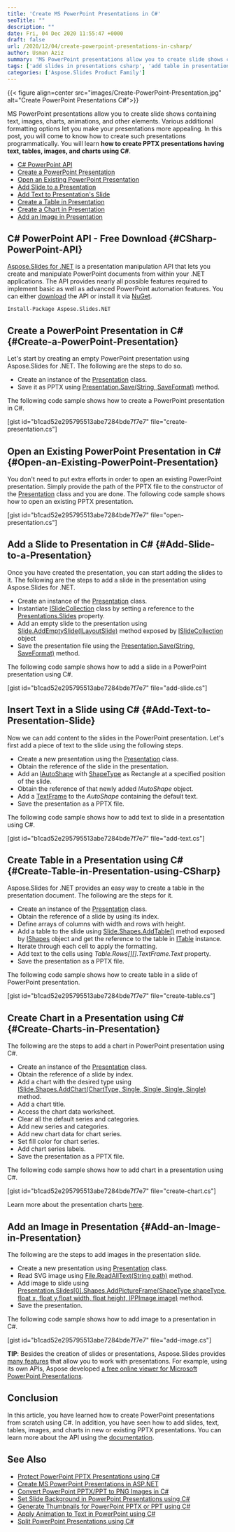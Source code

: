 ```yaml
---
title: 'Create MS PowerPoint Presentations in C#'
seoTitle: ""
description: ""
date: Fri, 04 Dec 2020 11:55:47 +0000
draft: false
url: /2020/12/04/create-powerpoint-presentations-in-csharp/
author: Usman Aziz
summary: 'MS PowerPoint presentations allow you to create slide shows containing text, images, charts, animations, and other elements. Various additional formatting options let you make your presentations more appealing. In this post, you will come to know how to create such presentations programmatically. You will learn **how to create PPTX presentations having text, tables, images, and charts using C#**.'
tags: ['add slides in presentations csharp', 'add table in presentation in csharp', 'create presentations in csharp', 'update presentations in csharp']
categories: ['Aspose.Slides Product Family']
---
```




{{< figure align=center src="images/Create-PowerPoint-Presentation.jpg" alt="Create PowerPoint Presentations C#">}}


MS PowerPoint presentations allow you to create slide shows containing text, images, charts, animations, and other elements. Various additional formatting options let you make your presentations more appealing. In this post, you will come to know how to create such presentations programmatically. You will learn **how to create PPTX presentations having text, tables, images, and charts using C#**.

*   [C# PowerPoint API][1]
*   [Create a PowerPoint Presentation][2]
*   [Open an Existing PowerPoint Presentation][3]
*   [Add Slide to a Presentation][4]
*   [Add Text to Presentation's Slide][5]
*   [Create a Table in Presentation][6]
*   [Create a Chart in Presentation][7]
*   [Add an Image in Presentation][8]

## C# PowerPoint API - Free Download {#CSharp-PowerPoint-API}

[Aspose.Slides for .NET][9] is a presentation manipulation API that lets you create and manipulate PowerPoint documents from within your .NET applications. The API provides nearly all possible features required to implement basic as well as advanced PowerPoint automation features. You can either [download][10] the API or install it via [NuGet][11].

```
Install-Package Aspose.Slides.NET
```

## Create a PowerPoint Presentation in C# {#Create-a-PowerPoint-Presentation}

Let's start by creating an empty PowerPoint presentation using Aspose.Slides for .NET. The following are the steps to do so.

*   Create an instance of the [Presentation][12] class.
*   Save it as PPTX using [Presentation.Save(String, SaveFormat)][13] method.

The following code sample shows how to create a PowerPoint presentation in C#.

\[gist id="b1cad52e295795513abe7284bde7f7e7" file="create-presentation.cs"\]

## Open an Existing PowerPoint Presentation in C# {#Open-an-Existing-PowerPoint-Presentation}

You don't need to put extra efforts in order to open an existing PowerPoint presentation. Simply provide the path of the PPTX file to the constructor of the [Presentation][14] class and you are done. The following code sample shows how to open an existing PPTX presentation.

\[gist id="b1cad52e295795513abe7284bde7f7e7" file="open-presentation.cs"\]

## Add a Slide to Presentation in C# {#Add-Slide-to-a-Presentation}

Once you have created the presentation, you can start adding the slides to it. The following are the steps to add a slide in the presentation using Aspose.Slides for .NET.

*   Create an instance of the [Presentation][15] class.
*   Instantiate [ISlideCollection][16] class by setting a reference to the [Presentations.Slides][17] property.
*   Add an empty slide to the presentation using [Slide.AddEmptySlide(ILayoutSlide)][18] method exposed by [ISlideCollection][19] object
*   Save the presentation file using the [Presentation.Save(String, SaveFormat)][20] method.

The following code sample shows how to add a slide in a PowerPoint presentation using C#.

\[gist id="b1cad52e295795513abe7284bde7f7e7" file="add-slide.cs"\]

## Insert Text in a Slide using C# {#Add-Text-to-Presentation-Slide}

Now we can add content to the slides in the PowerPoint presentation. Let's first add a piece of text to the slide using the following steps.

*   Create a new presentation using the [Presentation][21] class.
*   Obtain the reference of the slide in the presentation.
*   Add an [IAutoShape][22] with [ShapeType][23] as Rectangle at a specified position of the slide.
*   Obtain the reference of that newly added _IAutoShape_ object.
*   Add a [TextFrame][24] to the _AutoShape_ containing the default text.
*   Save the presentation as a PPTX file.

The following code sample shows how to add text to slide in a presentation using C#.

\[gist id="b1cad52e295795513abe7284bde7f7e7" file="add-text.cs"\]

## Create Table in a Presentation using C# {#Create-Table-in-Presentation-using-CSharp}

Aspose.Slides for .NET provides an easy way to create a table in the presentation document. The following are the steps for it.

*   Create an instance of the [Presentation][25] class.
*   Obtain the reference of a slide by using its index.
*   Define arrays of columns with width and rows with height.
*   Add a table to the slide using [Slide.Shapes.AddTable()][26] method exposed by [IShapes][27] object and get the reference to the table in [ITable][28] instance.
*   Iterate through each cell to apply the formatting.
*   Add text to the cells using _Table.Rows\[\]\[\].TextFrame.Text_ property.
*   Save the presentation as a PPTX file.

The following code sample shows how to create table in a slide of PowerPoint presentation.

\[gist id="b1cad52e295795513abe7284bde7f7e7" file="create-table.cs"\]

## Create Chart in a Presentation using C# {#Create-Charts-in-Presentation}

The following are the steps to add a chart in PowerPoint presentation using C#.

*   Create an instance of the [Presentation][29] class.
*   Obtain the reference of a slide by index.
*   Add a chart with the desired type using [ISlide.Shapes.AddChart(ChartType, Single, Single, Single, Single)][30] method.
*   Add a chart title.
*   Access the chart data worksheet.
*   Clear all the default series and categories.
*   Add new series and categories.
*   Add new chart data for chart series.
*   Set fill color for chart series.
*   Add chart series labels.
*   Save the presentation as a PPTX file.

The following code sample shows how to add chart in a presentation using C#.

\[gist id="b1cad52e295795513abe7284bde7f7e7" file="create-chart.cs"\]

Learn more about the presentation charts [here][31].

## Add an Image in Presentation {#Add-an-Image-in-Presentation}

The following are the steps to add images in the presentation slide.

*   Create a new presentation using [Presentation][32] class.
*   Read SVG image using [File.ReadAllText(String path)][33] method.
*   Add image to slide using [Presentation.Slides\[0\].Shapes.AddPictureFrame(ShapeType shapeType, float x, float y,float width, float height, IPPImage image)][34] method.
*   Save the presentation.

The following code sample shows how to add image to a presentation in C#.

\[gist id="b1cad52e295795513abe7284bde7f7e7" file="add-image.cs"\]

**TIP**: Besides the creation of slides or presentations, Aspose.Slides provides [many features][35] that allow you to work with presentations. For example, using its own APIs, Aspose developed [a free online viewer for Microsoft PowerPoint Presentations][36].

## Conclusion

In this article, you have learned how to create PowerPoint presentations from scratch using C#. In addition, you have seen how to add slides, text, tables, images, and charts in new or existing PPTX presentations. You can learn more about the API using the [documentation][37].

## See Also

*   [Protect PowerPoint PPTX Presentations using C#][38]
*   [Create MS PowerPoint Presentations in ASP.NET][39]
*   [Convert PowerPoint PPTX/PPT to PNG Images in C#][40]
*   [Set Slide Background in PowerPoint Presentations using C#][41]
*   [Generate Thumbnails for PowerPoint PPTX or PPT using C#][42]
*   [Apply Animation to Text in PowerPoint using C#][43]
*   [Split PowerPoint Presentations using C#][44]



[1]: #CSharp-PowerPoint-API
[2]: #Create-a-PowerPoint-Presentation
[3]: #Open-an-Existing-PowerPoint-Presentation
[4]: #Add-Slide-to-a-Presentation
[5]: #Add-Text-to-Presentation-Slide
[6]: #Create-Table-in-Presentation-using-CSharp
[7]: #Create-Charts-in-Presentation
[8]: #Add-an-Image-in-Presentation
[9]: https://products.aspose.com/slides/net
[10]: https://downloads.aspose.com/slides/net
[11]: https://www.nuget.org/packages/Aspose.Slides.Net
[12]: https://apireference.aspose.com/net/slides/aspose.slides/presentation
[13]: https://apireference.aspose.com/slides/net/aspose.slides.presentation/save/methods/4
[14]: https://apireference.aspose.com/net/slides/aspose.slides/presentation
[15]: https://apireference.aspose.com/net/slides/aspose.slides/presentation
[16]: https://apireference.aspose.com/net/slides/aspose.slides/islidecollection
[17]: https://apireference.aspose.com/slides/net/aspose.slides/presentation/properties/slides
[18]: https://apireference.aspose.com/slides/net/aspose.slides/islidecollection/methods/addemptyslide
[19]: https://apireference.aspose.com/slides/net/aspose.slides/islidecollection
[20]: https://apireference.aspose.com/slides/net/aspose.slides.presentation/save/methods/4
[21]: https://apireference.aspose.com/net/slides/aspose.slides/presentation
[22]: https://apireference.aspose.com/net/slides/aspose.slides/iautoshape
[23]: https://apireference.aspose.com/net/slides/aspose.slides/igeometryshape/properties/shapetype
[24]: https://apireference.aspose.com/slides/net/aspose.slides/textframe
[25]: http://www.aspose.com/api/net/slides/aspose.slides/presentation
[26]: https://apireference.aspose.com/slides/net/aspose.slides/ishapecollection/methods/addtable
[27]: https://apireference.aspose.com/slides/net/aspose.slides/islide
[28]: https://apireference.aspose.com/slides/net/aspose.slides/itable
[29]: https://apireference.aspose.com/net/slides/aspose.slides/presentation
[30]: https://apireference.aspose.com/slides/net/aspose.slides/ishapecollection/methods/addchart
[31]: https://docs.aspose.com/slides/net/powerpoint-charts/
[32]: https://apireference.aspose.com/net/slides/aspose.slides/presentation
[33]: https://docs.microsoft.com/en-us/dotnet/api/system.io.file.readalltext?view=net-5.0#System_IO_File_ReadAllText_System_String_
[34]: https://apireference.aspose.com/slides/net/aspose.slides/ishapecollection/methods/addpictureframe
[35]: https://docs.aspose.com/slides/net/features-overview/
[36]: https://products.aspose.app/slides/viewer
[37]: https://docs.aspose.com/slides/net/
[38]: https://blog.aspose.com/2020/11/24/protect-powerpoint-pptx-presentations-using-csharp/
[39]: https://blog.aspose.com/2021/09/09/create-edit-powerpoint-files-in-asp-net/
[40]: https://blog.aspose.com/2021/09/01/convert-powerpoint-to-png-in-csharp/
[41]: https://blog.aspose.com/2021/08/31/set-background-in-powerpoint-using-csharp/
[42]: https://blog.aspose.com/2021/08/30/generate-pptx-thumbnails-using-csharp/
[43]: https://blog.aspose.com/2021/08/20/apply-animation-to-text-in-powerpoint-using-csharp/
[44]: https://blog.aspose.com/2021/09/03/split-powerpoint-presentations-using-csharp/





